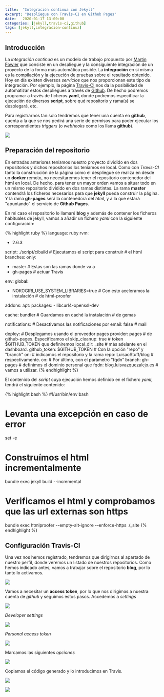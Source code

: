 ```yaml
---
title:  "Integración continua con Jekyll"
excerpt: "Despliegue con Travis-CI en Github Pages"
date:   2020-01-17 13:00:00
categories: [jekyll,travis-ci,github]
tags: [jekyll,integracion-continua]
---
```


## Introducción

La _integración continua_ es un modelo de trabajo propuesto por [Martin Fowler](https://es.wikipedia.org/wiki/Martin_Fowler) que consiste en un despliegue y la consiguiente integración de un proyecto de la forma más automática posible. La **integración** en si misma es la compilación y la ejecución de pruebas sobre el resultado obtenido.
Hoy en día existen diversos _servicios_ que nos proporcionan este tipo de integración. Por ejemplo, la página [Travis-CI](https://travis-ci.org) nos da la posibilidad de automatizar estos despliegues a través de [Github](https://github.com/). De hecho podremos programar a través de ficheros **yaml**, donde podremos especificar la ejecución de diversos **script**, sobre qué repositorio y rama(s) se desplegará, etc.

Para registrarnos tan solo tendremos que tener una cuenta en **github**, cuenta a la que se nos pedirá una serie de permisos para poder ejecutar los correspondientes _triggers_ (o _webhooks_ como los llama **github**).

<a href="/images/sign-up-travis.png"><img src="/images/sign-up-travis.png" /></a>


## Preparación del repositorio

En entradas anteriores teníamos nuestro proyecto dividido en dos repositorios y dichos repositorios los teníamos en local. Como con *Travis-CI* tanto la construcción de la página como el despliegue se realiza en desde un **docker** remoto, no necesitaremos tener el repositorio contenedor del html en local. De hecho, para tener un mayor orden vamos a situar todo en un mismo repositorio dividido en dos ramas distintas.
La rama **master** contendrá los ficheros necesarios para que **jekyll** pueda construir la página. Y la rama **gh-pages** será la contenedora del *html*, y a la que estará "apuntando" el servicio de **Github Pages**.

En mi caso el repositorio lo llamaré **blog** y además de contener los ficheros habituales de jekyll, vamos a añadir un fichero *yaml* con la siguiente configuración:

{% highlight ruby %}
language: ruby
rvm:
  - 2.6.3

script: ./script/cibuild		# Ejecutamos el script para construir
					# el html
branches:
  only:
  - master				# Estas son las ramas donde va a
  - gh-pages				# actuar Travis

env:
  global:
  - NOKOGIRI_USE_SYSTEM_LIBRARIES=true	# Con esto aceleramos la instalación 
					# de html-proofer

addons:
  apt:
    packages:
    - libcurl4-openssl-dev

cache: bundler 				# Guardamos en caché la instalación
					# de gemas

notifications:				# Desactivamos las notificaciones por
  email: false				# mail

deploy:					# Desplegamos usando el proveedor pages
  provider: pages			# de github-pages. Especificamos el
  skip_cleanup: true			# token $GITHUB_TOKEN que definiremos
  local_dir: _site			# más adelante en el dashboard.
  github_token: $GITHUB_TOKEN		# Con la opción "repo" y "branch"
  on:					# indicamos el repositorio y la rama
    repo: LuisaoStuff/blog		# respectivamente.
    on:					# Por último, con el parámetro "fqdn"
      branch: gh-pages			# definimos el dominio personal que
  fqdn: blog.luisvazquezalejo.es	# vamos a utilizar.
{% endhighlight %}

El contenido del *script* cuya ejecución hemos definido en el fichero *yaml*, tendrá el siguiente contenido:

{% highlight bash %}
#!/usr/bin/env bash
# Levanta una excepción en caso de error
set -e

# Construímos el html incrementalmente
bundle exec jekyll build --incremental

# Verificamos el html y comprobamos que las url externas son https
bundle exec htmlproofer --empty-alt-ignore --enforce-https ./_site
{% endhighlight %}

## Configuración Travis-CI

Una vez nos hemos registrado, tendremos que dirigirnos al apartado de nuestro perfil, donde veremos un listado de nuestros repositorios. Como hemos indicado antes, vamos a trabajar sobre el repositorio **blog**, por lo tanto lo activamos.

<a href="/images/activate-repository.png"><img src="/images/activate-repository.png" /></a>

Vamos a necesitar un **access token**, por lo que nos dirigimos a nuestra cuenta de *github* y seguimos estos pasos. Accedemos a *settings*

<a href="/images/settings.png"><img src="/images/settings.png" /></a>

*Developer settings*

<a href="/images/developer-settings.png"><img src="/images/developer-settings.png" /></a>

*Personal access token*

<a href="/images/Personal-access-token.png"><img src="/images/Personal-access-token.png" /></a>

Marcamos las siguientes *opciones*

<a href="/images/token-options.png"><img src="/images/token-options.png" /></a>

Copiamos el código generado y lo introducimos en Travis.

<a href="/images/token-code.png"><img src="/images/token-code.png" /></a>

<a href="/images/travis-token.png"><img src="/images/travis-token.png" /></a>


